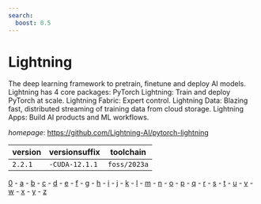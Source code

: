 ```yaml
---
search:
  boost: 0.5
---
```

# Lightning

The deep learning framework to pretrain, finetune and deploy AI models. Lightning has 4 core packages:     PyTorch Lightning: Train and deploy PyTorch at scale.     Lightning Fabric: Expert control.     Lightning Data: Blazing fast, distributed streaming of training data from cloud storage.     Lightning Apps: Build AI products and ML workflows.

*homepage*: <https://github.com/Lightning-AI/pytorch-lightning>

version | versionsuffix | toolchain
--------|---------------|----------
``2.2.1`` | ``-CUDA-12.1.1`` | ``foss/2023a``

[0](../0/index.md) - [a](../a/index.md) - [b](../b/index.md) - [c](../c/index.md) - [d](../d/index.md) - [e](../e/index.md) - [f](../f/index.md) - [g](../g/index.md) - [h](../h/index.md) - [i](../i/index.md) - [j](../j/index.md) - [k](../k/index.md) - [l](../l/index.md) - [m](../m/index.md) - [n](../n/index.md) - [o](../o/index.md) - [p](../p/index.md) - [q](../q/index.md) - [r](../r/index.md) - [s](../s/index.md) - [t](../t/index.md) - [u](../u/index.md) - [v](../v/index.md) - [w](../w/index.md) - [x](../x/index.md) - [y](../y/index.md) - [z](../z/index.md)

